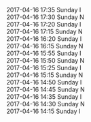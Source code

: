2017-04-16 17:35 Sunday  I  
2017-04-16 17:30 Sunday  N  
2017-04-16 17:20 Sunday  I  
2017-04-16 17:15 Sunday  N  
2017-04-16 16:20 Sunday  I  
2017-04-16 16:15 Sunday  N  
2017-04-16 15:55 Sunday  I  
2017-04-16 15:50 Sunday  N  
2017-04-16 15:25 Sunday  I  
2017-04-16 15:15 Sunday  N  
2017-04-16 14:50 Sunday  I  
2017-04-16 14:45 Sunday  N  
2017-04-16 14:35 Sunday  I  
2017-04-16 14:30 Sunday  N  
2017-04-16 14:15 Sunday  I  
